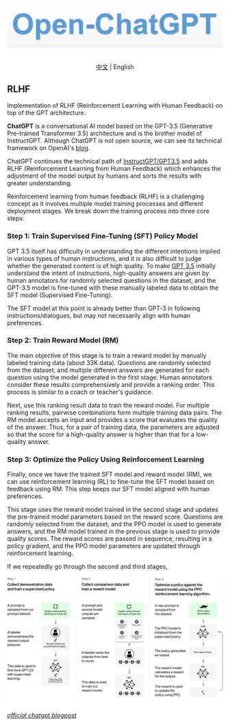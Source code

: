 <div align="center">
  <img src="assets/logo.png" width="800"/>
<div>&nbsp;</div>

</div>

<div align="center">

[中文](README_zh.md) | English
</div>


## RLHF 
Implementation of RLHF (Reinforcement Learning with Human Feedback) on top of the GPT architecture.

**ChatGPT** is a conversational AI model based on the GPT-3.5 (Generative Pre-trained Transformer 3.5) architecture and is the brother model of InstructGPT. Although ChatGPT is not open source, we can see its technical framework on OpenAI's [blog](https://openai.com/blog/chatgpt).

ChatGPT continues the technical path of [InstructGPT/GPT3.5](https://arxiv.org/abs/2203.02155) and adds RLHF (Reinforcement Learning from Human Feedback) which enhances the adjustment of the model output by humans and sorts the results with greater understanding.

Reinforcement learning from human feedback (RLHF) is a challenging concept as it involves multiple model training processes and different deployment stages. We break down the training process into three core steps:

### Step 1: Train Supervised Fine-Tuning (SFT) Policy Model

GPT 3.5 itself has difficulty in understanding the different intentions implied in various types of human instructions, and it is also difficult to judge whether the generated content is of high quality. To make [GPT 3.5](https://arxiv.org/abs/2203.02155) initially understand the intent of instructions, high-quality answers are given by human annotators for randomly selected questions in the dataset, and the GPT-3.5 model is fine-tuned with these manually labeled data to obtain the SFT model (Supervised Fine-Tuning).

The SFT model at this point is already better than GPT-3 in following instructions/dialogues, but may not necessarily align with human preferences.

### Step 2: Train Reward Model (RM)

The main objective of this stage is to train a reward model by manually labeled training data (about 33K data). Questions are randomly selected from the dataset, and multiple different answers are generated for each question using the model generated in the first stage. Human annotators consider these results comprehensively and provide a ranking order. This process is similar to a coach or teacher's guidance.

Next, use this ranking result data to train the reward model. For multiple ranking results, pairwise combinations form multiple training data pairs. The RM model accepts an input and provides a score that evaluates the quality of the answer. Thus, for a pair of training data, the parameters are adjusted so that the score for a high-quality answer is higher than that for a low-quality answer.

### Step 3: Optimize the Policy Using Reinforcement Learning

Finally, once we have the trained SFT model and reward model (RM), we can use reinforcement learning (RL) to fine-tune the SFT model based on feedback using RM. This step keeps our SFT model aligned with human preferences.

This stage uses the reward model trained in the second stage and updates the pre-trained model parameters based on the reward score. Questions are randomly selected from the dataset, and the PPO model is used to generate answers, and the RM model trained in the previous stage is used to provide quality scores. The reward scores are passed in sequence, resulting in a policy gradient, and the PPO model parameters are updated through reinforcement learning.

If we repeatedly go through the second and third stages,

</div>
<img src="./assets/ChatGPT_Diagram.svg" width="600px"></img>

*<a href="https://openai.com/blog/chatgpt/">official chatgpt blogpost</a>*
</div>
